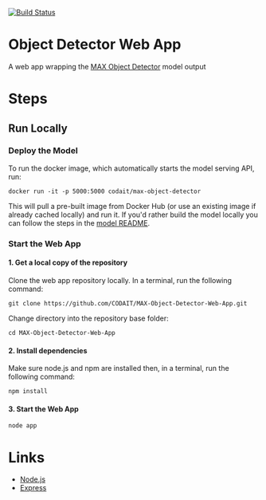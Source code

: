 [![Build Status](https://travis-ci.org/CODAIT/MAX-Object-Detector-Web-App.svg?branch=master)](https://travis-ci.org/CODAIT/MAX-Object-Detector-Web-App)

# Object Detector Web App
A web app wrapping the [MAX Object Detector](https://github.com/IBM/MAX-Object-Detector) model output

# Steps

## Run Locally

### Deploy the Model

To run the docker image, which automatically starts the model serving API, run:

    docker run -it -p 5000:5000 codait/max-object-detector

This will pull a pre-built image from Docker Hub (or use an existing image if already cached locally) and run it.
If you'd rather build the model locally you can follow the steps in the
[model README](https://github.com/CODAIT/MAX-Object-Detector-Web-App/blob/master/README.md#steps).

### Start the Web App

#### 1. Get a local copy of the repository

Clone the web app repository locally. In a terminal, run the following command:

    git clone https://github.com/CODAIT/MAX-Object-Detector-Web-App.git

Change directory into the repository base folder:

    cd MAX-Object-Detector-Web-App

#### 2. Install dependencies

Make sure node.js and npm are installed then, in a terminal, run the following command:

    npm install

#### 3. Start the Web App

    node app

# Links
- [Node.js](https://nodejs.org/en/)
- [Express](https://expressjs.com)